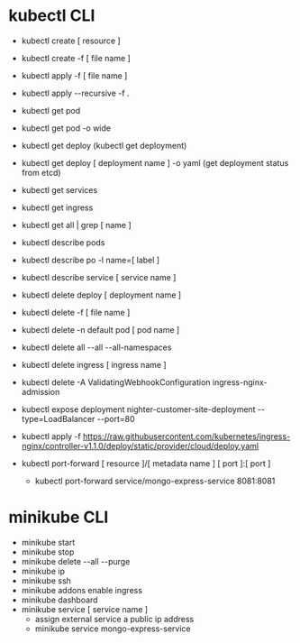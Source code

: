 # kubectl CLI

- kubectl create [ resource ]
- kubectl create -f [ file name ]
- kubectl apply -f [ file name ]
- kubectl apply --recursive -f .
  
- kubectl get pod
- kubectl get pod -o wide
- kubectl get deploy (kubectl get deployment)
- kubectl get deploy [ deployment name ] -o yaml (get deployment status from etcd)
- kubectl get services
- kubectl get ingress
- kubectl get all | grep [ name ]
  
- kubectl describe pods
- kubectl describe po -l name=[ label ]
- kubectl describe service [ service name ]
  
- kubectl delete deploy [ deployment name ]
- kubectl delete -f [ file name ]
- kubectl delete -n default pod [ pod name ]
- kubectl delete all --all --all-namespaces
- kubectl delete ingress [ ingress name ]
- kubectl delete -A ValidatingWebhookConfiguration ingress-nginx-admission
- kubectl expose deployment nighter-customer-site-deployment --type=LoadBalancer --port=80
- kubectl apply -f https://raw.githubusercontent.com/kubernetes/ingress-nginx/controller-v1.1.0/deploy/static/provider/cloud/deploy.yaml

- kubectl port-forward [ resource ]/[ metadata name ] [ port ]:[ port ]
    -  kubectl port-forward service/mongo-express-service 8081:8081

# minikube CLI
- minikube start
- minikube stop
- minikube delete --all --purge
- minikube ip
- minikube ssh
- minikube addons enable ingress
- minikube dashboard
- minikube service [ service name ]
    - assign external service a public ip address
    - minikube service mongo-express-service
